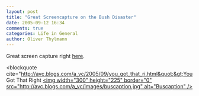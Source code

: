 ```yaml
---
layout: post
title: "Great Screencapture on the Bush Disaster"
date: 2005-09-12 16:34
comments: true
categories: Life in General
author: Oliver Thylmann
---
```



Great screen capture right [here](http://avc.blogs.com/a_vc/2005/09/you_got_that_ri.html).

&lt;blockquote cite=&quot;http://avc.blogs.com/a_vc/2005/09/you_got_that_ri.html&quot;&gt;You Got That Right
[&lt;img width=&quot;300&quot; height=&quot;225&quot; border=&quot;0&quot; src=&quot;http://avc.blogs.com/a_vc/images/buscaption.jpg&quot; alt=&quot;Buscaption&quot; /&gt;](http://avc.blogs.com/.shared/image.html?/photos/uncategorized/buscaption.jpg)


